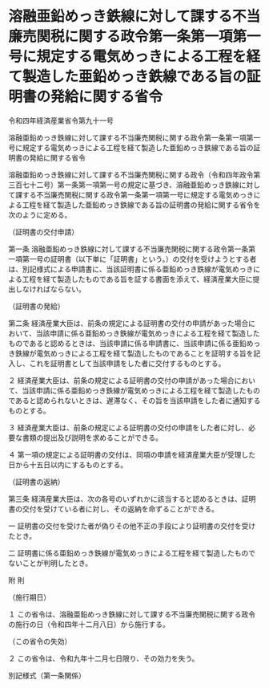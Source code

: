 # 溶融亜鉛めっき鉄線に対して課する不当廉売関税に関する政令第一条第一項第一号に規定する電気めっきによる工程を経て製造した亜鉛めっき鉄線である旨の証明書の発給に関する省令

令和四年経済産業省令第九十一号

溶融亜鉛めっき鉄線に対して課する不当廉売関税に関する政令第一条第一項第一号に規定する電気めっきによる工程を経て製造した亜鉛めっき鉄線である旨の証明書の発給に関する省令

溶融亜鉛めっき鉄線に対して課する不当廉売関税に関する政令（令和四年政令第三百七十二号）第一条第一項第一号の規定に基づき、溶融亜鉛めっき鉄線に対して課する不当廉売関税に関する政令第一条第一項第一号に規定する電気めっきによる工程を経て製造した亜鉛めっき鉄線である旨の証明書の発給に関する省令を次のように定める。

（証明書の交付申請）

第一条 溶融亜鉛めっき鉄線に対して課する不当廉売関税に関する政令第一条第一項第一号の証明書（以下単に「証明書」という。）の交付を受けようとする者は、別記様式による申請書に、当該証明書に係る亜鉛めっき鉄線が電気めっきによる工程を経て製造したものである旨を証する書面を添えて、経済産業大臣に提出しなければならない。

（証明書の発給）

第二条 経済産業大臣は、前条の規定による証明書の交付の申請があった場合において、当該申請に係る亜鉛めっき鉄線が電気めっきによる工程を経て製造したものであると認めるときは、当該申請に係る申請書に、当該申請に係る亜鉛めっき鉄線が電気めっきによる工程を経て製造したものであることを証明する旨を記入し、これを証明書として当該申請をした者に交付するものとする。

２ 経済産業大臣は、前条の規定による証明書の交付の申請があった場合において、当該申請に係る亜鉛めっき鉄線が電気めっきによる工程を経て製造したものであると認められないときは、遅滞なく、その旨を当該申請をした者に通知するものとする。

３ 経済産業大臣は、前条の規定による証明書の交付の申請をした者に対し、必要な書類の提出及び説明を求めることができる。

４ 第一項の規定による証明書の交付は、同項の申請を経済産業大臣が受理した日から十五日以内にするものとする。

（証明書の返納）

第三条 経済産業大臣は、次の各号のいずれかに該当すると認めるときは、証明書の交付を受けている者に対し、その返納を命ずることができる。

一 証明書の交付を受けた者が偽りその他不正の手段により証明書の交付を受けたとき。

二 証明書に係る亜鉛めっき鉄線が電気めっきによる工程を経て製造したものでないことが判明したとき。

附 則

（施行期日）

１ この省令は、溶融亜鉛めっき鉄線に対して課する不当廉売関税に関する政令の施行の日（令和四年十二月八日）から施行する。

（この省令の失効）

２ この省令は、令和九年十二月七日限り、その効力を失う。

別記様式（第一条関係）

[](/./pict/2FH00000064825.pdf)
